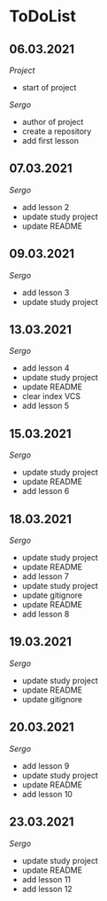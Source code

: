 # ToDoList


## 06.03.2021

*Project*

- start of project

*Sergo*

- author of project
- create a repository
- add first lesson

## 07.03.2021

*Sergo*

- add lesson 2
- update study project
- update README

## 09.03.2021

*Sergo*

- add lesson 3
- update study project


## 13.03.2021

*Sergo*

- add lesson 4
- update study project
- update README
- clear index VCS
- add lesson 5


## 15.03.2021

*Sergo*

- update study project
- update README
- add lesson 6


## 18.03.2021

*Sergo*

- update study project
- update README
- add lesson 7
- update study project
- update gitignore
- update README
- add lesson 8


## 19.03.2021

*Sergo*

- update study project
- update README
- update gitignore


## 20.03.2021

*Sergo*

- add lesson 9
- update study project
- update README
- add lesson 10


## 23.03.2021

*Sergo*

- update study project
- update README
- add lesson 11
- add lesson 12
